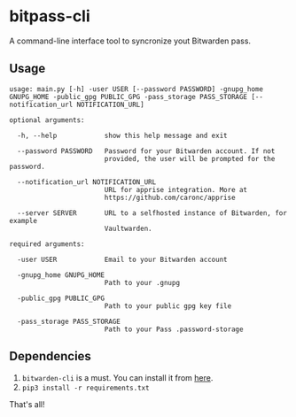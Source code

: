 # bitpass-cli

A command-line interface tool to syncronize yout Bitwarden pass.

## Usage

```
usage: main.py [-h] -user USER [--password PASSWORD] -gnupg_home GNUPG_HOME -public_gpg PUBLIC_GPG -pass_storage PASS_STORAGE [--notification_url NOTIFICATION_URL]

optional arguments:

  -h, --help            show this help message and exit

  --password PASSWORD   Password for your Bitwarden account. If not  
                        provided, the user will be prompted for the password.

  --notification_url NOTIFICATION_URL
                        URL for apprise integration. More at  
                        https://github.com/caronc/apprise

  --server SERVER       URL to a selfhosted instance of Bitwarden, for example
                        Vaultwarden.

required arguments:

  -user USER            Email to your Bitwarden account

  -gnupg_home GNUPG_HOME
                        Path to your .gnupg

  -public_gpg PUBLIC_GPG
                        Path to your public gpg key file

  -pass_storage PASS_STORAGE
                        Path to your Pass .password-storage
```



## Dependencies

1.  `bitwarden-cli` is a must. You can install it from [here](https://github.com/bitwarden/cli).
2.  `pip3 install -r requirements.txt`

That's all!
